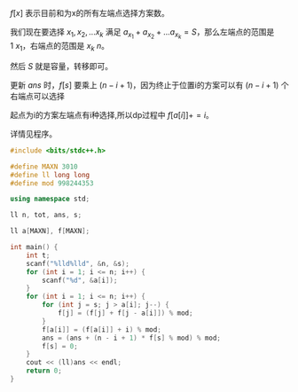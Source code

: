  $f[x]$ 表示目前和为x的所有左端点选择方案数。

我们现在要选择 $x_1,x_2,...x_k$ 满足 $a_{x_1}+a_{x_2}+...a_{x_k}=S$，那么左端点的范围是 $1~x_1$，右端点的范围是 $x_k~n$。

然后 $S$ 就是容量，转移即可。

更新 $ans$ 时，$f[s]$ 要乘上 $(n-i+1)$，因为终止于位置i的方案可以有 $(n-i+1)$ 个右端点可以选择

起点为i的方案左端点有i种选择,所以dp过程中 $f[a[i]]+=i$。

详情见程序。

```cpp
#include <bits/stdc++.h>

#define MAXN 3010
#define ll long long
#define mod 998244353

using namespace std;

ll n, tot, ans, s;

ll a[MAXN], f[MAXN]; 

int main() {
	int t;
	scanf("%lld%lld", &n, &s);
	for (int i = 1; i <= n; i++) {
		scanf("%d", &a[i]);
	}
	for (int i = 1; i <= n; i++) {
		for (int j = s; j > a[i]; j--) {
			f[j] = (f[j] + f[j - a[i]]) % mod;
		}
		f[a[i]] = (f[a[i]] + i) % mod;
		ans = (ans + (n - i + 1) * f[s] % mod) % mod;
		f[s] = 0;
	}
	cout << (ll)ans << endl;
	return 0;
}
```